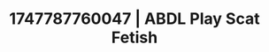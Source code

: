 ---
categories:
- Shibari art
- Face sitting
- BookTok after dark
- Sensual slow talk
- Eclectic erotica
image: /assets/images/1747787760047.jpg
layout: post
seo:
  description: Featured content with high-quality Scat Fetish, ABDL Play. HD images
    available.
  keywords: Scat Fetish, ABDL Play
  og_image: /assets/images/1747787760047.jpg
  schema_type: VisualArtwork
tags:
- ABDL Play
- Scat Fetish
- '#1747787760047'
title: 1747787760047 | ABDL Play Scat Fetish
---